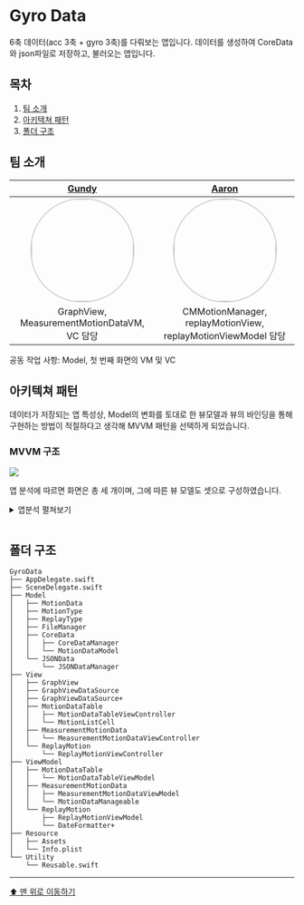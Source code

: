 # Gyro Data

6축 데이터(acc 3축 + gyro 3축)를 다뤄보는 앱입니다.
데이터를 생성하여 CoreData와 json파일로 저장하고, 불러오는 앱입니다.

## 목차

1. [팀 소개](#팀-소개)
2. [아키텍쳐 패턴](#아키텍쳐-패턴)
3. [폴더 구조](#폴더-구조)

## 팀 소개

|[Gundy](https://github.com/Gundy93)|[Aaron](https://github.com/Hashswim)|
|:-:|:-:|
| <img width="180px" img style="border: 2px solid lightgray; border-radius: 90px;-moz-border-radius: 90px;-khtml-border-radius: 90px;-webkit-border-radius: 90px;" src= "https://avatars.githubusercontent.com/u/106914201?v=4">|<img width="180px" img style="border: 2px solid lightgray; border-radius: 90px;-moz-border-radius: 90px;-khtml-border-radius: 90px;-webkit-border-radius: 90px;" src= "https://i.imgur.com/BL1PKGO.png">|
|GraphView, MeasurementMotionDataVM, VC 담당|CMMotionManager, replayMotionView, replayMotionViewModel 담당|

공동 작업 사항: Model, 첫 번째 화면의 VM 및 VC

## 아키텍쳐 패턴

데이터가 저장되는 앱 특성상, Model의 변화를 토대로 한 뷰모델과 뷰의 바인딩을 통해 구현하는 방법이 적절하다고 생각해 MVVM 패턴을 선택하게 되었습니다.

### MVVM 구조

![](https://i.imgur.com/1jZKpLi.png)

앱 분석에 따르면 화면은 총 세 개이며, 그에 따른 뷰 모델도 셋으로 구성하였습니다.

<details>
<summary> 
앱분석 펼쳐보기
</summary>

![](https://i.imgur.com/ZbDQkiY.png)
    
</details><br>

## 폴더 구조

```
GyroData
├── AppDelegate.swift
├── SceneDelegate.swift
├── Model
│   ├── MotionData
│   ├── MotionType
│   ├── ReplayType
│   ├── FileManager
│   ├── CoreData
│   │   ├── CoreDataManager
│   │   └── MotionDataModel
│   └── JSONData
│       └── JSONDataManager
├── View
│   ├── GraphView
│   ├── GraphViewDataSource
│   ├── GraphViewDataSource+
│   ├── MotionDataTable
│   │   ├── MotionDataTableViewController
│   │   └── MotionListCell
│   ├── MeasurementMotionData
│   │   └── MeasurementMotionDataViewController
│   └── ReplayMotion
│       └── ReplayMotionViewController
├── ViewModel
│   ├── MotionDataTable
│   │   └── MotionDataTableViewModel
│   ├── MeasurementMotionData
│   │   ├── MeasurementMotionDataViewModel
│   │   └── MotionDataManageable
│   └── ReplayMotion
│       ├── ReplayMotionViewModel
│       └── DateFormatter+
├── Resource
│   ├── Assets
│   └── Info.plist
└── Utility
    └── Reusable.swift
```

---

[⬆️ 맨 위로 이동하기](#Gyro-Data)
